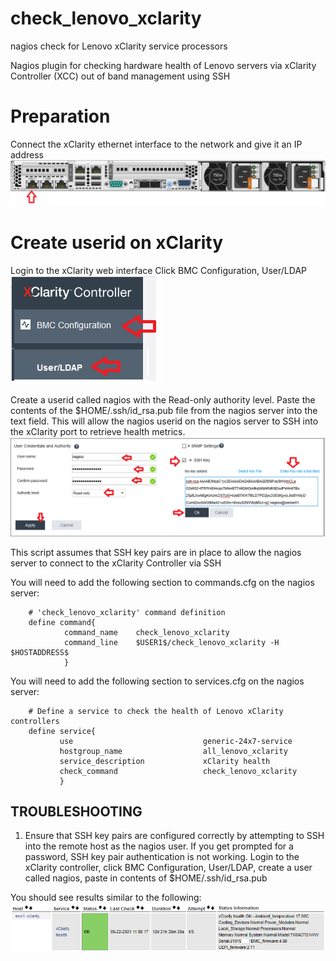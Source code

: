 # check_lenovo_xclarity
nagios check for Lenovo xClarity service processors

Nagios plugin for checking hardware health of Lenovo servers via xClarity Controller (XCC) out of band management using SSH

# Preparation
Connect the xClarity ethernet interface to the network and give it an IP address
<br><img src=images/xclarity_interface.png>

# Create userid on xClarity 
Login to the xClarity web interface
Click BMC Configuration, User/LDAP
<br><img src=images/xclarity_bmc.png>

Create a userid called nagios with the Read-only authority level.
Paste the contents of the $HOME/.ssh/id_rsa.pub file from the nagios server into the text field.  This will allow the nagios userid on the nagios server to SSH into the xClarity port to retrieve health metrics.
<br><img src=images/xclarity_sshkey.png>


This script assumes that SSH key pairs are in place to allow the nagios server to connect to the xClarity Controller via SSH

You will need to add the following section to commands.cfg on the nagios server:
```
    # 'check_lenovo_xclarity' command definition
    define command{
            command_name    check_lenovo_xclarity
            command_line    $USER1$/check_lenovo_xclarity -H $HOSTADDRESS$
            }
 ```
 
 
You will need to add the following section to services.cfg on the nagios server:
```
    # Define a service to check the health of Lenovo xClarity controllers
    define service{
           use                             generic-24x7-service
           hostgroup_name                  all_lenovo_xclarity
           service_description             xClarity health
           check_command                   check_lenovo_xclarity
           }
```

TROUBLESHOOTING
---------------
1) Ensure that SSH key pairs are configured correctly by attempting to SSH into the remote host as the nagios user.
   If you get prompted for a password, SSH key pair authentication is not working.
   Login to the xClarity controller, click BMC Configuration, User/LDAP, create a user called nagios, paste in contents of $HOME/.ssh/id_rsa.pub 


You should see results similar to the following:
<img src=images/check_lenovo_xclarity.png>
